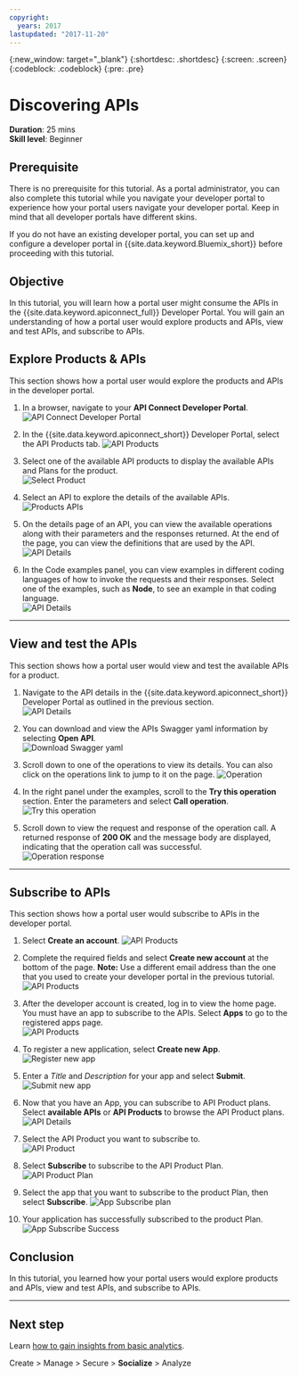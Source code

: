 ```yaml
---
copyright:
  years: 2017
lastupdated: "2017-11-20"
---
```


{:new_window: target="_blank"}
{:shortdesc: .shortdesc}
{:screen: .screen}
{:codeblock: .codeblock}
{:pre: .pre}

# Discovering APIs
**Duration**: 25 mins  
**Skill level**: Beginner  


## Prerequisite
There is no prerequisite for this tutorial. As a portal administrator, you can also complete this tutorial while you navigate your developer portal to experience how your portal users navigate your developer portal. Keep in mind that all developer portals have different skins. 

If you do not have an existing developer portal, you can set up and configure a developer portal in {{site.data.keyword.Bluemix_short}} before proceeding with this tutorial.

## Objective
In this tutorial, you will learn how a portal user might consume the APIs in the {{site.data.keyword.apiconnect_full}} Developer Portal. You will gain an understanding of how a portal user would explore products and APIs, view and test APIs, and subscribe to APIs. 

## Explore Products & APIs
This section shows how a portal user would explore the products and APIs in the developer portal.

1. In a browser, navigate to your **API Connect Developer Portal**.
![API Connect Developer Portal](images/11-developer-portal.png)

2. In the {{site.data.keyword.apiconnect_short}} Developer Portal, select the API Products tab. 
![API Products](images/12-API-products.png)

3. Select one of the available API products to display the available APIs and Plans for the product.  
  ![Select Product](images/13-product.png)

4. Select an API to explore the details of the available APIs.  
  ![Products APIs](images/14-api.png)

5. On the details page of an API, you can view the available operations along with their parameters and the responses returned. At the end of the page, you can view the definitions that are used by the API.  
  ![API Details](images/15-details.png) 

6. In the Code examples panel, you can view examples in different coding languages of how to invoke the requests and their responses. Select one of the examples, such as **Node**, to see an example in that coding language.  
  ![API Details](images/16-examples.png) 

---

## View and test the APIs
This section shows how a portal user would view and test the available APIs for a product. 

1. Navigate to the API details in the {{site.data.keyword.apiconnect_short}} Developer Portal as outlined in the previous section.  
  ![API Details](images/21-details.png) 

2. You can download and view the APIs Swagger yaml information by selecting **Open API**.  
  ![Download Swagger yaml](images/22-swagger.png) 

3. Scroll down to one of the operations to view its details. You can also click on the operations link to jump to it on the page. 
![Operation](images/23-operation.png)

4. In the right panel under the examples, scroll to the **Try this operation** section. Enter the parameters and select **Call operation**.  
  ![Try this operation](images/24-try-this-operation.png)

5. Scroll down to view the request and response of the operation call. A returned response of **200 OK** and the message body are displayed, indicating that the operation call was successful.  
  ![Operation response](images/25-operation-response.png)

---

## Subscribe to APIs
This section shows how a portal user would subscribe to APIs in the developer portal. 

1. Select **Create an account**. 
![API Products](images/31-create-account.png)

2. Complete the required fields and select **Create new account** at the bottom of the page. 
**Note:** Use a different email address than the one that you used to create your developer portal in the previous tutorial.
![API Products](images/32-create-new-account.png)

3. After the developer account is created, log in to view the home page. You must have an app to subscribe to the APIs. Select **Apps** to go to the registered apps page.  
  ![API Products](images/33-login.png)

4. To register a new application, select **Create new App**.  
  ![Register new app](images/34-create-new-app.png)

5. Enter a *Title* and *Description* for your app and select **Submit**.  
  ![Submit new app](images/35-submit-new-app.png) 

6. Now that you have an App, you can subscribe to API Product plans. Select **available APIs** or **API Products** to browse the API Product plans.  
  ![API Details](images/36-api-products.png) 

7. Select the API Product you want to subscribe to.  
  ![API Product](images/37-select-product.png) 

8. Select **Subscribe** to subscribe to the API Product Plan.  
  ![API Product Plan](images/38-subscribe-plan.png) 

9. Select the app that you want to subscribe to the product Plan, then select **Subscribe**. 
  ![App Subscribe plan](images/39-subscribe-app-plan.png) 

10. Your application has successfully subscribed to the product Plan. 
  ![App Subscribe Success](images/310-subscribe-success.png) 

## Conclusion

In this tutorial, you learned how your portal users would explore products and APIs, view and test APIs, and subscribe to APIs. 

---

## Next step

Learn [how to gain insights from basic analytics](tut_insights_analytics.html).

Create > Manage > Secure > **Socialize** > Analyze  



